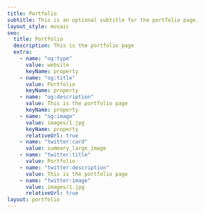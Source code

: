 ```yaml
---
title: Portfolio
subtitle: This is an optional subtitle for the portfolio page.
layout_style: mosaic
seo:
  title: Portfolio
  description: This is the portfolio page
  extra:
    - name: "og:type"
      value: website
      keyName: property
    - name: "og:title"
      value: Portfolio
      keyName: property
    - name: "og:description"
      value: This is the portfolio page
      keyName: property
    - name: "og:image"
      value: images/1.jpg
      keyName: property
      relativeUrl: true
    - name: "twitter:card"
      value: summary_large_image
    - name: "twitter:title"
      value: Portfolio
    - name: "twitter:description"
      value: This is the portfolio page
    - name: "twitter:image"
      value: images/1.jpg
      relativeUrl: true
layout: portfolio
---
```

